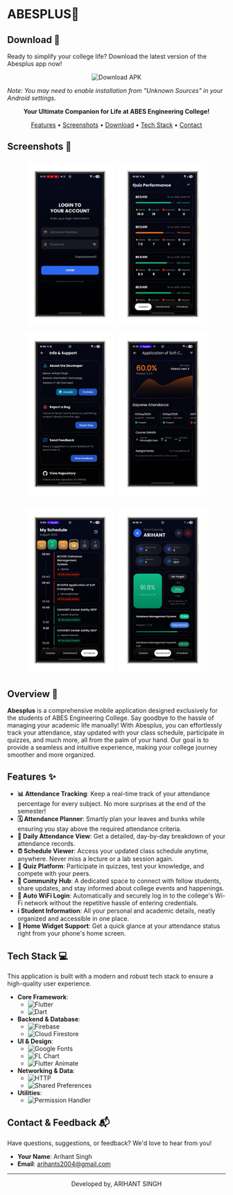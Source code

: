 #  ABESPLUS🚀

## Download 📲

Ready to simplify your college life? Download the latest version of the Abesplus app now!

<p align="center">
  <a href="https://github.com/arihantsingh04/abesplusapp/releases/download/v5/app-release.apk" style="text-decoration: none;">
    <img src="https://img.shields.io/badge/Download-APK-brightgreen?style=for-the-badge&logo=android" alt="Download APK" height="50">
  </a>
</p>

*Note: You may need to enable installation from "Unknown Sources" in your Android settings.*


<p align="center">
  <strong>Your Ultimate Companion for Life at ABES Engineering College!</strong>
</p>

<p align="center">
  <a href="#features">Features</a> •
  <a href="#screenshots">Screenshots</a> •
  <a href="#download">Download</a> •
  <a href="#tech-stack">Tech Stack</a> •
  <a href="#contact">Contact</a>
</p>


## Screenshots 📸

<p align="center">
    <img src="images/2.png" alt="Screenshot 1" width="200" style="margin: 5px;"/>
    <img src="images/1.png" alt="Screenshot 2" width="200" style="margin: 5px;"/>
    <img src="images/3.png" alt="Screenshot 3" width="200" style="margin: 5px;"/>
    <img src="images/4.png" alt="Screenshot 4" width="200" style="margin: 5px;"/>
</p>
<p align="center">
    <img src="images/5.png" alt="Screenshot 5" width="200" style="margin: 5px;"/>
    <img src="images/6.png" alt="Screenshot 6" width="200" style="margin: 5px;"/>
</p>

## Overview 📝

**Abesplus** is a comprehensive mobile application designed exclusively for the students of ABES Engineering College. Say goodbye to the hassle of managing your academic life manually! With Abesplus, you can effortlessly track your attendance, stay updated with your class schedule, participate in quizzes, and much more, all from the palm of your hand. Our goal is to provide a seamless and intuitive experience, making your college journey smoother and more organized.

## Features ✨

- **📊 Attendance Tracking**: Keep a real-time track of your attendance percentage for every subject. No more surprises at the end of the semester!
- **🗓️ Attendance Planner**: Smartly plan your leaves and bunks while ensuring you stay above the required attendance criteria.
- **📅 Daily Attendance View**: Get a detailed, day-by-day breakdown of your attendance records.
- **⏰ Schedule Viewer**: Access your updated class schedule anytime, anywhere. Never miss a lecture or a lab session again.
- **🧠 Quiz Platform**: Participate in quizzes, test your knowledge, and compete with your peers.
- **💬 Community Hub**: A dedicated space to connect with fellow students, share updates, and stay informed about college events and happenings.
- **📶 Auto WiFi Login**: Automatically and securely log in to the college's Wi-Fi network without the repetitive hassle of entering credentials.
- **ℹ️ Student Information**: All your personal and academic details, neatly organized and accessible in one place.
- **📱 Home Widget Support**: Get a quick glance at your attendance status right from your phone's home screen.

## Tech Stack 💻

This application is built with a modern and robust tech stack to ensure a high-quality user experience.

- **Core Framework**:
  - ![Flutter](https://img.shields.io/badge/Flutter-02569B?style=for-the-badge&logo=flutter&logoColor=white)
  - ![Dart](https://img.shields.io/badge/Dart-0175C2?style=for-the-badge&logo=dart&logoColor=white)
- **Backend & Database**:
  - ![Firebase](https://img.shields.io/badge/Firebase-FFCA28?style=for-the-badge&logo=firebase&logoColor=black)
  - ![Cloud Firestore](https://img.shields.io/badge/Cloud%20Firestore-FFCA28?style=for-the-badge&logo=firebase&logoColor=black)
- **UI & Design**:
  - ![Google Fonts](https://img.shields.io/badge/Google%20Fonts-4285F4?style=for-the-badge&logo=google&logoColor=white)
  - ![FL Chart](https://img.shields.io/badge/FL%20Chart-2196F3?style=for-the-badge)
  - ![Flutter Animate](https://img.shields.io/badge/Flutter%20Animate-03A9F4?style=for-the-badge)
- **Networking & Data**:
  - ![HTTP](https://img.shields.io/badge/HTTP-4CAF50?style=for-the-badge)
  - ![Shared Preferences](https://img.shields.io/badge/Shared%20Preferences-FF5722?style=for-the-badge)
- **Utilities**:
  - ![Permission Handler](https://img.shields.io/badge/Permission%20Handler-9C27B0?style=for-the-badge)

## Contact & Feedback 📬

Have questions, suggestions, or feedback? We'd love to hear from you!

- **Your Name**: Arihant Singh
- **Email**: [arihants2004@gmail.com](mailto:arihants2004@gmail.com)


---

<p align="center">
  Developed by, ARIHANT SINGH
</p>
